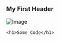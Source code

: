 ### My First Header
![Image](https://octodex.github.com/images/yaktocat.png)
```
<h1>Some Code</h1>

```
